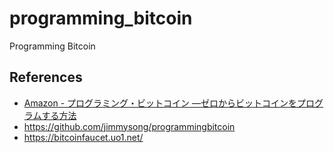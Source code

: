 # programming_bitcoin

Programming Bitcoin

## References

* [Amazon - プログラミング・ビットコイン ―ゼロからビットコインをプログラムする方法]( https://www.amazon.co.jp/dp/4873119022 )
* https://github.com/jimmysong/programmingbitcoin
* https://bitcoinfaucet.uo1.net/